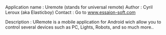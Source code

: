 Application name : Uremote (stands for universal remote)
Author : Cyril Leroux (aka Elasticboy)
Contact : Go to www.essaion-soft.com

Description :
	URemote is a mobile application for Android wich allow you to control several devices such as PC, Lights, Robots, and so much more..